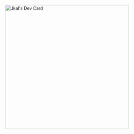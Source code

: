 <a href="https://app.daily.dev/Dray"><img src="https://api.daily.dev/devcards/b5f63bc977c74a66b1350a6fc90e5b65.png?r=828" width="400" alt="Jkal's Dev Card"/></a>

<!---
kaldray/kaldray is a ✨ special ✨ repository because its `README.md` (this file) appears on your GitHub profile.
You can click the Preview link to take a look at your changes.
--->
